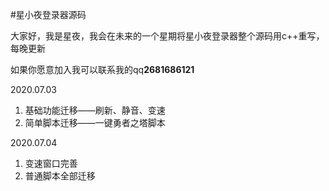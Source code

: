 
#星小夜登录器源码

大家好，我是星夜，我会在未来的一个星期将星小夜登录器整个源码用c++重写，每晚更新

如果你愿意加入我可以联系我的qq**2681686121**

2020.07.03

1. 基础功能迁移——刷新、静音、变速
2. 简单脚本迁移——一键勇者之塔脚本

2020.07.04

1. 变速窗口完善
2. 普通脚本全部迁移